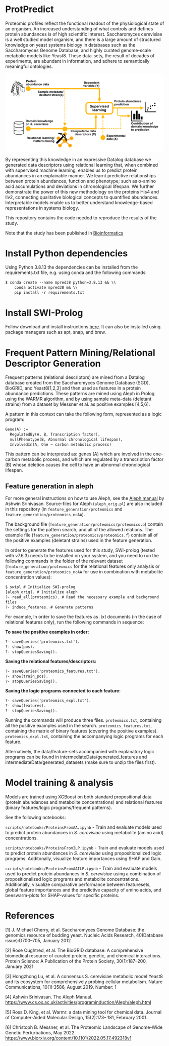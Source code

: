 # ProtPredict

Proteomic profiles reflect the functional readout of the physiological state of an organism.
An increased understanding of what controls and defines protein abundances is of high scientific interest.
Saccharomyces cerevisiae is a well studied model organism, and there is a large amount of structured
knowledge on yeast systems biology in databases such as the Saccharomyces Genome Database, and highly
curated genome-scale metabolic models like Yeast8. These data-sets, the result of decades of experiments,
are abundant in information, and adhere to semantically meaningful ontologies.

![alt text](https://github.com/DanielBrunnsaker/ProtPredict/blob/main/graphical_abstract.png?raw=true)

By representing this knowledge in an expressive Datalog database we generated data descriptors
using relational learning that, when combined with supervised machine learning, enables us to predict protein
abundances in an explainable manner. We learnt predictive relationships between protein abundances,
function and phenotype; such as α-amino acid accumulations and deviations in chronological lifespan.
We further demonstrate the power of this new methodology on the proteins His4 and Ilv2, connecting
qualitative biological concepts to quantified abundances. Interpretable models enable us to better understand
knowledge-based representations in systems biology.

This repository contains the code needed to reproduce the results of the study.

Note that the study has been published in [Bioinformatics](https://academic.oup.com/bioinformatics/article/40/2/btae050/7589924) 

# Install Python dependencies

Using Python 3.8.13 the dependencies can be installed from the requirements.txt file, e.g. using conda and the following commands:
```
$ conda create --name mpred38 python=3.8.13 && \\
    conda activate mpred38 && \\
    pip install -r requirements.txt
```
# Install SWI-Prolog

Follow download and install instructions [here](https://www.swi-prolog.org/download/stable). It can also be installed using package managers such as apt, snap, and brew.

# Frequent Pattern Mining/Relational Descriptor Generation

Frequent patterns (relational descriptors) are mined from a Datalog database created from the Saccharomyces Genome Database (SGD), BioGRID, 
and Yeast8[1,2,3] and then used as features in a protein abundance predictions.  These patterns are mined using Aleph in Prolog using the WARMR algorithm, and by using sample meta-data (deletant strains) from a dataset by Messner et al. as positive examples [4,5,6].

A pattern in this context can take the following form, represented as a logic program:

```
Gene(A) :=
  RegulatedBy(A, B, Transcription factor), 
  nullPhenotype(B, Abnormal chronological lifespan),
  InvolvedIn(A, One − carbon metabolic process)
```

This pattern can be interpreted as: genes (A) which are involved
in the one-carbon metabolic process, and which are regulated by
a transcription factor (B) whose deletion causes the cell to have
an abnormal chronological lifespan.

## Feature generation in aleph

For more general instructions on how to use Aleph, see the [Aleph manual](https://www.cs.ox.ac.uk/activities/programinduction/Aleph/aleph.html) by Ashwin Srinivasan. Source-files for Aleph (`aleph_orig.pl`) are also included in this repository (in `feature_generation/proteomics` and `feature_generation/proteomics_noAA`). 

The background file (`feature_generation/proteomics/proteomics.b`) contain the settings for the pattern search, and all of the allowed relations. The example file (`feature_generation/proteomics/proteomics.f`) contain all of the positive examples (deletant strains) used in the feature generation.

In order to generate the features used for this study, SWI-prolog (tested with v7.6.3) needs to be installed on your system, and you need to run the following commands in the folder of the relevant dataset (`feature_generation/proteomics` for the relational features only analysis or `feature_generation/proteomics_noAA` for use in combination with metabolite concentration values):

```
$ swipl # Initialize SWI-prolog
[aleph_orig]. # Initialize aleph
?- read_all(proteomics). # Read the necessary example and background files
?- induce_features. # Generate patterns
```

For example, In order to save the features as .txt documents (in the case of relational features only), run the following commands in sequence:

**To save the positive examples in order:**
```
?- saveQueries('proteomics.txt'). 
?- show(pos).
?- stopQueriesSaving().
```

**Saving the relational features/descriptors:**
```
?- saveQueries('proteomics_features.txt'). 
?- show(train_pos).
?- stopQueriesSaving().
```

**Saving the logic programs connected to each feature:**
```
?- saveQueries('proteomics_expl.txt'). 
?- show(features).
?- stopQueriesSaving().
```

<Write the shell command as well>

Running the commands will produce three files. `proteomics.txt`, containing all the positive examples used in the search. `proteomics_features.txt`, containing the matrix of binary features (covering the positive examples). `proteomics_expl.txt`, containing the accompanying logic programs for each feature.

Alternatively, the data/feature-sets accompanied with explanatory logic programs can be found in intermediateData/generated_features and intermediateData/generated_datasets (make sure to unzip the files first).

# Model training & analysis

Models are trained using XGBoost on both standard propositional data (protein abundances and metabolite concentrations) and relational features (binary features/logic programs/frequent patterns).

See the following notebooks:

`scripts/notebooks/ProteinsFromAA.ipynb` - Train and evaluate models used to predict protein abundances in *S. cerevisiae* using metabolite (amino acid) concentrations.

`scripts/notebooks/ProteinsFromILP.ipynb` - Train and evaluate models used to predict protein abundances in *S. cerevisiae* using propositionalized logic programs. Additonally, visualize feature importances using SHAP and Gain.

`scripts/notebooks/ProteinsFromAAILP.ipynb` - Train and evaluate models used to predict protein abundances in *S. cerevisiae* using a combination of propositionalized logic programs and metabolite concentrations. Additionally, visualize comparative performance between featuresets, global feature importances and the predictive capacity of amino acids, and beeswarm-plots for SHAP-values for specific proteins.

# References

[1] J. Michael Cherry, et al. Saccharomyces Genome Database: the genomics resource of budding yeast. Nucleic Acids Research, 40(Database issue):D700–705, January 2012

[2] Rose Oughtred, et al. The BioGRID database: A comprehensive biomedical resource of curated protein, genetic, and chemical interactions. 
Protein Science: A Publication of the Protein Society, 30(1):187–200, January 2021

[3] Hongzhong Lu, et al. A consensus S. cerevisiae metabolic model Yeast8 and its ecosystem for comprehensively probing cellular metabolism. Nature Communications, 10(1):3586, August 2019. Number: 1

[4] Ashwin Srinivasan. The Aleph Manual. https://www.cs.ox.ac.uk/activities/programinduction/Aleph/aleph.html

[5] Ross D. King, et al. Warmr: a data mining tool for chemical data. Journal of Computer-Aided Molecular Design, 15(2):173– 181, February 2001.

[6] Christoph B. Messner, et al. The Proteomic Landscape of Genome-Wide Genetic Perturbations, May 2022. https://www.biorxiv.org/content/10.1101/2022.05.17.492318v1
